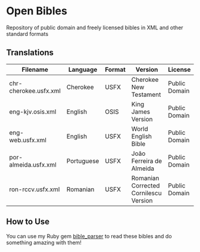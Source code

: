# Open Bibles

Repository of public domain and freely licensed bibles in XML and other standard formats

## Translations

| Filename              | Language   | Format | Version                               | License       |
|-----------------------|------------|--------|---------------------------------------|---------------|
| chr-cherokee.usfx.xml | Cherokee   | USFX   | Cherokee New Testament                | Public Domain |
| eng-kjv.osis.xml      | English    | OSIS   | King James Version                    | Public Domain |
| eng-web.usfx.xml      | English    | USFX   | World English Bible                   | Public Domain |
| por-almeida.usfx.xml  | Portuguese | USFX   | João Ferreira de Almeida              | Public Domain |
| ron-rccv.usfx.xml     | Romanian   | USFX   | Romanian Corrected Cornilescu Version | Public Domain |

## How to Use

You can use my Ruby gem [bible_parser](https://github.com/seven1m/bible_parser) to read these bibles
and do something amazing with them!
